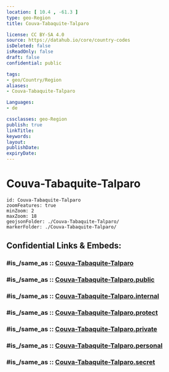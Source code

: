 ```yaml
---
location: [ 10.4 , -61.3 ] 
type: geo-Region
title: Couva-Tabaquite-Talparo

license: CC BY-SA 4.0
source: https://datahub.io/core/country-codes
isDeleted: false
isReadOnly: false
draft: false
confidential: public

tags:
- geo/Country/Region
aliases:
- Couva-Tabaquite-Talparo

Languages:
- de

cssclasses: geo-Region
publish: true
linkTitle: 
keywords: 
layout: 
publishDate: 
expiryDate: 
---
```


# Couva-Tabaquite-Talparo

```leaflet
id: Couva-Tabaquite-Talparo
zoomFeatures: true 
minZoom: 2 
maxZoom: 18
geojsonFolder: ./Couva-Tabaquite-Talparo/
markerFolder: ./Couva-Tabaquite-Talparo/
```


## Confidential Links & Embeds: 

### #is_/same_as :: [Couva-Tabaquite-Talparo](/_Standards/Earth/Continent/America~Caribbean/Trinidad_and_Tobago~Islands/Regions~Trinidad-Tobago/Couva-Tabaquite-Talparo.md) 

### #is_/same_as :: [Couva-Tabaquite-Talparo.public](/_public/Earth/Continent/America~Caribbean/Trinidad_and_Tobago~Islands/Regions~Trinidad-Tobago/Couva-Tabaquite-Talparo.public.md) 

### #is_/same_as :: [Couva-Tabaquite-Talparo.internal](/_internal/Earth/Continent/America~Caribbean/Trinidad_and_Tobago~Islands/Regions~Trinidad-Tobago/Couva-Tabaquite-Talparo.internal.md) 

### #is_/same_as :: [Couva-Tabaquite-Talparo.protect](/_protect/Earth/Continent/America~Caribbean/Trinidad_and_Tobago~Islands/Regions~Trinidad-Tobago/Couva-Tabaquite-Talparo.protect.md) 

### #is_/same_as :: [Couva-Tabaquite-Talparo.private](/_private/Earth/Continent/America~Caribbean/Trinidad_and_Tobago~Islands/Regions~Trinidad-Tobago/Couva-Tabaquite-Talparo.private.md) 

### #is_/same_as :: [Couva-Tabaquite-Talparo.personal](/_personal/Earth/Continent/America~Caribbean/Trinidad_and_Tobago~Islands/Regions~Trinidad-Tobago/Couva-Tabaquite-Talparo.personal.md) 

### #is_/same_as :: [Couva-Tabaquite-Talparo.secret](/_secret/Earth/Continent/America~Caribbean/Trinidad_and_Tobago~Islands/Regions~Trinidad-Tobago/Couva-Tabaquite-Talparo.secret.md)

